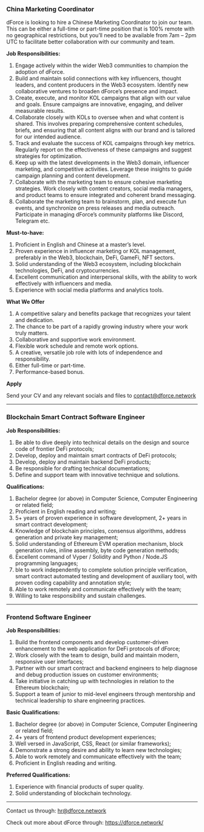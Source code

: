 ### China Marketing Coordinator

dForce is looking to hire a Chinese Marketing Coordinator to join our team. This can be either a full-time or part-time position that is 100% remote with no geographical restrictions, but you’ll need to be available from 7am – 2pm UTC to facilitate better collaboration with our community and team.

**Job Responsibilities:**
1. Engage actively within the wider Web3 communities to champion the adoption of dForce.
2. Build and maintain solid connections with key influencers, thought leaders, and content producers in the Web3 ecosystem. Identify new collaborative ventures to broaden dForce’s presence and impact.
3. Create, execute, and monitor KOL campaigns that align with our value and goals. Ensure campaigns are innovative, engaging, and deliver measurable results.
4. Collaborate closely with KOLs to oversee when and what content is shared. This involves preparing comprehensive content schedules, briefs, and ensuring that all content aligns with our brand and is tailored for our intended audience.
5. Track and evaluate the success of KOL campaigns through key metrics. Regularly report on the effectiveness of these campaigns and suggest strategies for optimization.
6. Keep up with the latest developments in the Web3 domain, influencer marketing, and competitive activities. Leverage these insights to guide campaign planning and content development.
7. Collaborate with the marketing team to ensure cohesive marketing strategies. Work closely with content creators, social media managers, and product teams to ensure integrated and coherent brand messaging.
8. Collaborate the marketing team to brainstorm, plan, and execute fun events, and synchronize on press releases and media outreach.
Participate in managing dForce’s community platforms like Discord, Telegram etc.

**Must-to-have:**
1. Proficient in English and Chinese at a master’s level.
2. Proven experience in influencer marketing or KOL management, preferably in the Web3, blockchain, DeFi, GameFi, NFT sectors.
3. Solid understanding of the Web3 ecosystem, including blockchain technologies, DeFi, and cryptocurrencies.
4. Excellent communication and interpersonal skills, with the ability to work effectively with influencers and media.
5. Experience with social media platforms and analytics tools.

**What We Offer**
1. A competitive salary and benefits package that recognizes your talent and dedication.
2. The chance to be part of a rapidly growing industry where your work truly matters.
3. Collaborative and supportive work environment.
4. Flexible work schedule and remote work options.
5. A creative, versatile job role with lots of independence and responsibility.
6. Either full-time or part-time.
7. Performance-based bonus.

**Apply**

Send your CV and any relevant socials and files to contact@dforce.network

--------

### Blockchain Smart Contract Software Engineer

**Job Responsibilities:**
1. Be able to dive deeply into technical details on the design and source code of frontier DeFi protocols;
2. Develop, deploy and maintain smart contracts of DeFi protocols;
3. Develop, deploy and maintain backend DeFi products; 
4. Be responsible for drafting technical documentations;
5. Define and support team with innovative technique and solutions. 

**Qualifications:**
1. Bachelor degree (or above) in Computer Science, Computer Engineering or related field;
2. Proficient in English reading and writing; 
3. 5+ years of proven experience in software development, 2+ years in smart contract development;
4. Knowledge of blockchain principles, consensus algorithms, address generation and private key management;
5. Solid understanding of Ethereum EVM operation mechanism, block generation rules, inline assembly, byte code generation methods; 
6. Excellent command of Vyper / Solidity and Python / Node.JS programming languages;
7. ble to work independently to complete solution principle verification, smart contract automated testing and development of auxiliary tool, with proven coding capability and annotation style; 
8. Able to work remotely and communicate effectively with the team;
9. Willing to take responsibility and sustain challenges.

--------

### Frontend Software Engineer

**Job Responsibilities:**
1. Build the frontend components and develop customer-driven enhancement to the web application for DeFi protocols of dForce;
2. Work closely with the team to design, build and maintain modern, responsive user interfaces;
3. Partner with our smart contract and backend engineers to help diagnose and debug production issues on customer environments; 
4. Take initiative in catching up with technologies in relation to the Ethereum blockchain;
5. Support a team of junior to mid-level engineers through mentorship and technical leadership to share engineering practices.

**Basic Qualifications:**
1. Bachelor degree (or above) in Computer Science, Computer Engineering or related field;
2. 4+ years of frontend product development experiences;
3. Well versed in JavaScript, CSS, React (or similar frameworks);
4. Demonstrate a strong desire and ability to learn new technologies; 
5. Able to work remotely and communicate effectively with the team;
6. Proficient in English reading and writing.

**Preferred Qualifications:**
1. Experience with financial products of super quality. 
2. Solid understanding of blockchain technology.
___
Contact us through: hr@dforce.network

Check out more about dForce through: https://dforce.network/
